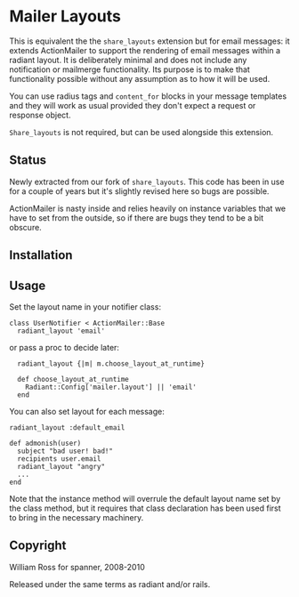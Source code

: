 # Mailer Layouts

This is equivalent the the `share_layouts` extension but for email messages: it extends ActionMailer to support the rendering of email messages within a radiant layout. It is deliberately minimal and does not include any notification or mailmerge functionality. Its purpose is to make that functionality possible without any assumption as to how it will be used.

You can use radius tags and `content_for` blocks in your message templates and they will work as usual provided they don't expect a request or response object.

`Share_layouts` is not required, but can be used alongside this extension.

## Status

Newly extracted from our fork of `share_layouts`. This code has been in use for a couple of years but it's slightly revised here so bugs are possible. 

ActionMailer is nasty inside and relies heavily on instance variables that we have to set from the outside, so if there are bugs they tend to be a bit obscure.

## Installation



## Usage

Set the layout name in your notifier class:

	class UserNotifier < ActionMailer::Base
	  radiant_layout 'email'

or pass a proc to decide later:

	  radiant_layout {|m| m.choose_layout_at_runtime}
  
	  def choose_layout_at_runtime
	    Radiant::Config['mailer.layout'] || 'email'
	  end
	
You can also set layout for each message:

	radiant_layout :default_email
	
	def admonish(user)
  	  subject "bad user! bad!"
	  recipients user.email
	  radiant_layout "angry"
	  ...
	end
	
Note that the instance method will overrule the default layout name set by the class method, but it requires that class declaration has been used first to bring in the necessary machinery.

## Copyright

William Ross for spanner, 2008-2010

Released under the same terms as radiant and/or rails.